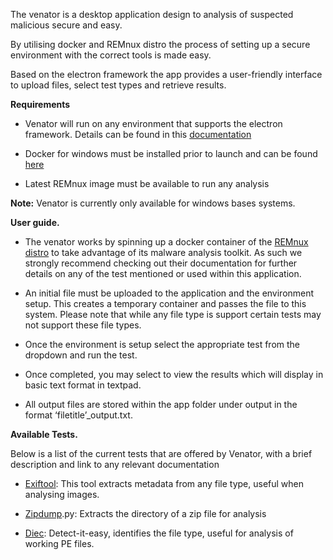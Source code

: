 The venator is a desktop application design to analysis of suspected malicious
secure and easy.

By utilising docker and REMnux distro the process of setting up a secure
environment with the correct tools is made easy.

Based on the electron framework the app provides a user-friendly interface to
upload files, select test types and retrieve results.

**Requirements**

-   Venator will run on any environment that supports the electron framework.
    Details can be found in this
    [documentation](https://www.electronjs.org/docs/latest/tutorial/support#supported-platforms)

-   Docker for windows must be installed prior to launch and can be found
    [here](https://docs.docker.com/desktop/windows/install/)

-   Latest REMnux image must be available to run any analysis

**Note:** Venator is currently only available for windows bases systems.

**User guide.**

-   The venator works by spinning up a docker container of the [REMnux
    distro](https://remnux.org) to take advantage of its malware analysis
    toolkit. As such we strongly recommend checking out their documentation for
    further details on any of the test mentioned or used within this
    application.

-   An initial file must be uploaded to the application and the environment
    setup. This creates a temporary container and passes the file to this
    system. Please note that while any file type is support certain tests may
    not support these file types.

-   Once the environment is setup select the appropriate test from the dropdown
    and run the test.

-   Once completed, you may select to view the results which will display in
    basic text format in textpad.

-   All output files are stored within the app folder under output in the format
    ‘filetitle’_output.txt.

**Available Tests.**

Below is a list of the current tests that are offered by Venator, with a brief
description and link to any relevant documentation

-   [Exiftool](https://exiftool.org/): This tool extracts metadata from any file
    type, useful when analysing images.

-   [Zipdump](https://blog.didierstevens.com/2020/07/27/update-zipdump-py-version-0-0-20/).py:
    Extracts the directory of a zip file for analysis

-   [Diec](https://github.com/horsicq/Detect-It-Easy): Detect-it-easy,
    identifies the file type, useful for analysis of working PE files.
